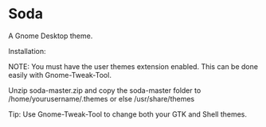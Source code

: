 # Soda
A Gnome Desktop theme.

Installation:

NOTE: You must have the user themes extension enabled. This can be done easily with Gnome-Tweak-Tool.

Unzip soda-master.zip and copy the soda-master folder to /home/yourusername/.themes or else /usr/share/themes

Tip: Use Gnome-Tweak-Tool to change both your GTK and Shell themes.
